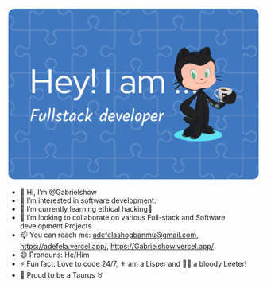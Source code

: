 ![Header](./github-header-image.png)
- 👋 Hi, I’m @Gabrielshow
- 👀 I’m interested in software development.
- 🌱 I’m currently learning ethical hacking🤤
- 💞️ I’m looking to collaborate on various Full-stack and Software development Projects
- 📫 You can reach me: adefelashogbanmu@gmail.com, https://adefela.vercel.app/, https://Gabrielshow.vercel.app/
- 😄 Pronouns: He/Him
- ⚡ Fun fact: Love to code 24/7, ⚜️ am a Lisper and 👩‍💻 a bloody Leeter! 
- 🐐 Proud to be a Taurus ♉ 
